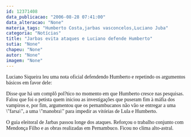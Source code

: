 ```yaml
---
id: 12371408
data_publicacao: "2006-08-28 07:41:00"
data_alteracao: "None"
materia_tags: "Humberto Costa,jarbas vasconcelos,Luciano Juba"
categoria: "Notícias"
title: "Jarbas evita ataques e Luciano defende Humberto"
sutia: "None"
chapeu: "None"
autor: "None"
imagem: "None"
---
```

<p><P><FONT face=Verdana>Luciano Siqueira leu uma nota oficial defendendo Humberto e repetindo os argumentos básicos em favor dele:</FONT></P></p>
<p><P><FONT face=Verdana>Disse que há um complô pol?tico no momento em que Humberto cresce nas pesquisas. Falou que foi o petista quem iniciou as investigações que puseram fim à máfia dos vampiros e, por fim, argumentou que os pernambucanos não vão se entregar a uma \"farsa\", a uma \"manobra\" para impedir as vitórias de Lula e Humberto.</FONT></P></p>
<p><P><FONT face=Verdana>O guia eleitoral de Jarbas passou longe dos ataques. Reforçou o trabalho conjunto com Mendonça Filho e as obras realizadas em Pernambuco. Ficou no clima alto-astral.</FONT></P> </p>
